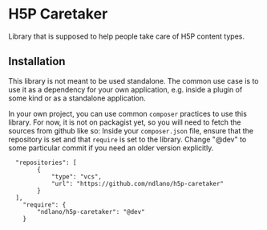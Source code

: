 # H5P Caretaker
Library that is supposed to help people take care of H5P content types.

## Installation
This library is not meant to be used standalone. The common use case is to
use it as a dependency for your own application, e.g. inside a plugin of some
kind or as a standalone application.

In your own project, you can use common `composer` practices to use this library.
For now, it is not on packagist yet, so you will need to fetch the sources from
github like so: Inside your `composer.json` file, ensure that the repository is set
and that `require` is set to the library. Change "@dev" to some particular commit if
you need an older version explicitly.

```
  "repositories": [
		{
			"type": "vcs",
			"url": "https://github.com/ndlano/h5p-caretaker"
		}
  ],
    "require": {
        "ndlano/h5p-caretaker": "@dev"
    }
```

